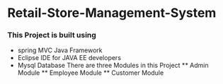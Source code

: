 # Retail-Store-Management-System
### This Project is built using 
*  spring MVC Java Framework
*  Eclipse IDE for JAVA EE developers
*  Mysql Database
There are three Modules in this Project
** Admin Module
** Employee Module
** Customer Module
